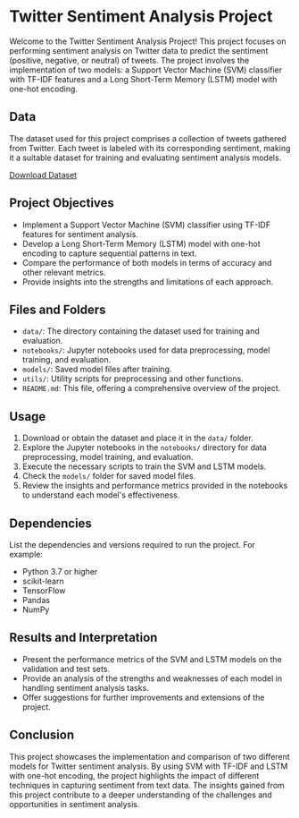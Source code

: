 # Twitter Sentiment Analysis Project

Welcome to the Twitter Sentiment Analysis Project! This project focuses on performing sentiment analysis on Twitter data to predict the sentiment (positive, negative, or neutral) of tweets. The project involves the implementation of two models: a Support Vector Machine (SVM) classifier with TF-IDF features and a Long Short-Term Memory (LSTM) model with one-hot encoding.

## Data
The dataset used for this project comprises a collection of tweets gathered from Twitter. Each tweet is labeled with its corresponding sentiment, making it a suitable dataset for training and evaluating sentiment analysis models.

[Download Dataset](https://drive.google.com/file/d/134VAkSQ5ndngSo1i7FPARTxXG8adkImj/view?usp=sharing)


## Project Objectives
- Implement a Support Vector Machine (SVM) classifier using TF-IDF features for sentiment analysis.
- Develop a Long Short-Term Memory (LSTM) model with one-hot encoding to capture sequential patterns in text.
- Compare the performance of both models in terms of accuracy and other relevant metrics.
- Provide insights into the strengths and limitations of each approach.

## Files and Folders
- `data/`: The directory containing the dataset used for training and evaluation.
- `notebooks/`: Jupyter notebooks used for data preprocessing, model training, and evaluation.
- `models/`: Saved model files after training.
- `utils/`: Utility scripts for preprocessing and other functions.
- `README.md`: This file, offering a comprehensive overview of the project.

## Usage
1. Download or obtain the dataset and place it in the `data/` folder.
2. Explore the Jupyter notebooks in the `notebooks/` directory for data preprocessing, model training, and evaluation.
3. Execute the necessary scripts to train the SVM and LSTM models.
4. Check the `models/` folder for saved model files.
5. Review the insights and performance metrics provided in the notebooks to understand each model's effectiveness.

## Dependencies
List the dependencies and versions required to run the project. For example:
- Python 3.7 or higher
- scikit-learn
- TensorFlow
- Pandas
- NumPy

## Results and Interpretation
- Present the performance metrics of the SVM and LSTM models on the validation and test sets.
- Provide an analysis of the strengths and weaknesses of each model in handling sentiment analysis tasks.
- Offer suggestions for further improvements and extensions of the project.

## Conclusion
This project showcases the implementation and comparison of two different models for Twitter sentiment analysis. By using SVM with TF-IDF and LSTM with one-hot encoding, the project highlights the impact of different techniques in capturing sentiment from text data. The insights gained from this project contribute to a deeper understanding of the challenges and opportunities in sentiment analysis.
